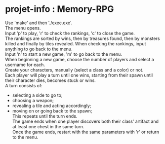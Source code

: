 # projet-info : Memory-RPG
Use 'make' and then './exec.exe'.  
The menu opens.  
Input 'p' to play, 'r' to check the rankings, 'c' to close the game.   
The rankings are sorted by wins, then by treasures found, then by monsters killed and finally by tiles revealed.
When checking the rankings, input anything to go back to the menu.  
Input 'n' to start a new game, 'm' to go back to the menu.  
When beginning a new game, choose the number of players and select a username for each.   
Create your characters, manually (select a class and a color) or not.   
Each player will play a turn until one wins, starting from their spawn until their character dies, becomes stuck or wins.  
A turn consists of:  
- selecting a side to go to;
- choosing a weapon;  
- revealing a tile and acting accordingly;  
- moving on or going back to the spawn;  
This repeats until the turn ends.  
The game ends when one player discovers both their class' artifact and at least one chest in the same turn.  
Once the game ends, restart with the same parameters with 'r' or return to the menu.   
 





